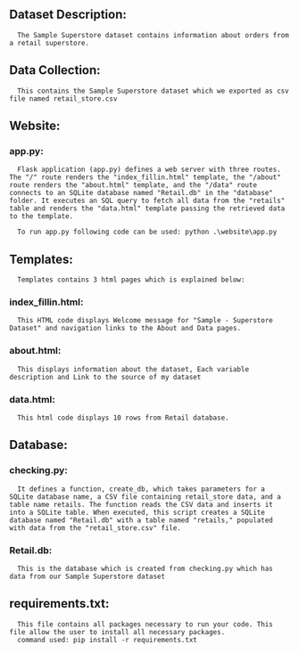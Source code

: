 ## Dataset Description:
      The Sample Superstore dataset contains information about orders from a retail superstore.

## Data Collection: 
      This contains the Sample Superstore dataset which we exported as csv file named retail_store.csv
      
## Website:

### app.py:
      Flask application (app.py) defines a web server with three routes. The "/" route renders the "index_fillin.html" template, the "/about" route renders the "about.html" template, and the "/data" route connects to an SQLite database named "Retail.db" in the "database" folder. It executes an SQL query to fetch all data from the "retails" table and renders the "data.html" template passing the retrieved data to the template. 

      To run app.py following code can be used: python .\website\app.py

## Templates:
      Templates contains 3 html pages which is explained below:

### index_fillin.html: 
      This HTML code displays Welcome message for "Sample - Superstore Dataset" and navigation links to the About and Data pages. 
      
### about.html: 
      This displays information about the dataset, Each variable description and Link to the source of my dataset
      
### data.html: 
      This html code displays 10 rows from Retail database.

## Database:

### checking.py:
      It defines a function, create_db, which takes parameters for a SQLite database name, a CSV file containing retail_store data, and a table name retails. The function reads the CSV data and inserts it into a SQLite table. When executed, this script creates a SQLite database named "Retail.db" with a table named "retails," populated with data from the "retail_store.csv" file.
      
### Retail.db: 
      This is the database which is created from checking.py which has data from our Sample Superstore dataset

## requirements.txt: 
      This file contains all packages necessary to run your code. This file allow the user to install all necessary packages.
      command used: pip install -r requirements.txt









